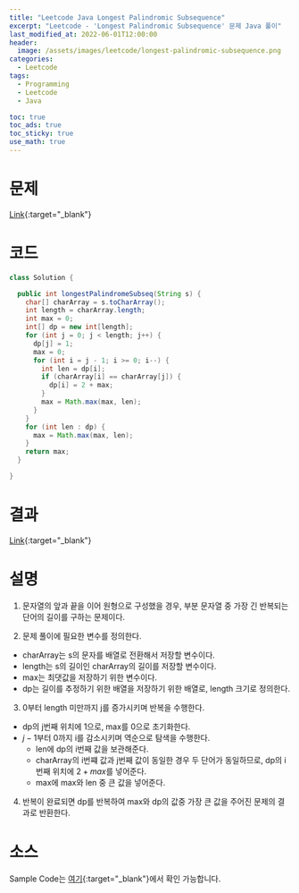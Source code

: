 ```yaml
---
title: "Leetcode Java Longest Palindromic Subsequence"
excerpt: "Leetcode - 'Longest Palindromic Subsequence' 문제 Java 풀이"
last_modified_at: 2022-06-01T12:00:00
header:
  image: /assets/images/leetcode/longest-palindromic-subsequence.png
categories:
  - Leetcode
tags:
  - Programming
  - Leetcode
  - Java

toc: true
toc_ads: true
toc_sticky: true
use_math: true
---
```

# 문제
[Link](https://leetcode.com/problems/longest-palindromic-subsequence/){:target="_blank"}

# 코드
```java
class Solution {

  public int longestPalindromeSubseq(String s) {
    char[] charArray = s.toCharArray();
    int length = charArray.length;
    int max = 0;
    int[] dp = new int[length];
    for (int j = 0; j < length; j++) {
      dp[j] = 1;
      max = 0;
      for (int i = j - 1; i >= 0; i--) {
        int len = dp[i];
        if (charArray[i] == charArray[j]) {
          dp[i] = 2 + max;
        }
        max = Math.max(max, len);
      }
    }
    for (int len : dp) {
      max = Math.max(max, len);
    }
    return max;
  }

}
```

# 결과
[Link](https://leetcode.com/submissions/detail/711659468/){:target="_blank"}

# 설명
1. 문자열의 앞과 끝을 이어 원형으로 구성했을 경우, 부분 문자열 중 가장 긴 반복되는 단어의 길이를 구하는 문제이다.

2. 문제 풀이에 필요한 변수를 정의한다.
- charArray는 s의 문자를 배열로 전환해서 저장할 변수이다.
- length는 s의 길이인 charArray의 길이를 저장할 변수이다.
- max는 최댓값을 저장하기 위한 변수이다.
- dp는 길이를 추정하기 위한 배열을 저장하기 위한 배열로, length 크기로 정의한다.

3. 0부터 length 미만까지 j를 증가시키며 반복을 수행한다.
- dp의 j번째 위치에 1으로, max를 0으로 초기화한다.
- $j - 1$부터 0까지 i를 감소시키며 역순으로 탐색을 수행한다.
  - len에 dp의 i번째 값을 보관해준다.
  - charArray의 i번쨰 값과 j번째 값이 동일한 경우 두 단어가 동일하므로, dp의 i번째 위치에 $2 + max$를 넣어준다.
  - max에 max와 len 중 큰 값을 넣어준다.

4. 반복이 완료되면 dp를 반복하여 max와 dp의 값중 가장 큰 값을 주어진 문제의 결과로 반환한다.

# 소스
Sample Code는 [여기](https://github.com/GracefulSoul/leetcode/blob/master/src/main/java/gracefulsoul/problems/LongestPalindromicSubsequence.java){:target="_blank"}에서 확인 가능합니다.